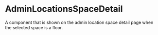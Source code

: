 # AdminLocationsSpaceDetail

A component that is shown on the admin location space detail page when the selected space is a
floor.
